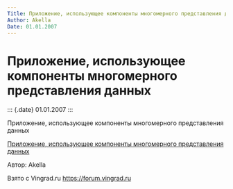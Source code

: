 ```yaml
---
Title: Приложение, использующее компоненты многомерного представления данных
Author: Akella
Date: 01.01.2007
---
```



Приложение, использующее компоненты многомерного представления данных
=====================================================================

::: {.date}
01.01.2007
:::

Приложение, использующее компоненты многомерного представления данных

[Приложение, использующее компоненты многомерного представления
данных](/zip/30_1.zip)

Автор: Akella

Взято с Vingrad.ru <https://forum.vingrad.ru>
